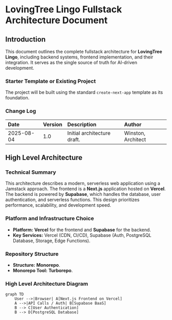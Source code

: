 # LovingTree Lingo Fullstack Architecture Document

## Introduction
This document outlines the complete fullstack architecture for **LovingTree Lingo**, including backend systems, frontend implementation, and their integration. It serves as the single source of truth for AI-driven development.

### Starter Template or Existing Project
The project will be built using the standard `create-next-app` template as its foundation.

### Change Log
| Date | Version | Description | Author |
| :--- | :--- | :--- | :--- |
| 2025-08-04 | 1.0 | Initial architecture draft. | Winston, Architect |

## High Level Architecture

### Technical Summary
This architecture describes a modern, serverless web application using a Jamstack approach. The frontend is a **Next.js** application hosted on **Vercel**. The backend is powered by **Supabase**, which handles the database, user authentication, and serverless functions. This design prioritizes performance, scalability, and development speed.

### Platform and Infrastructure Choice
* **Platform:** **Vercel** for the frontend and **Supabase** for the backend.
* **Key Services:** Vercel (CDN, CI/CD), Supabase (Auth, PostgreSQL Database, Storage, Edge Functions).

### Repository Structure
* **Structure:** **Monorepo**.
* **Monorepo Tool:** **Turborepo**.

### High Level Architecture Diagram
```mermaid
graph TD
    User -->|Browser| A[Next.js Frontend on Vercel]
    A -->|API Calls / Auth| B[Supabase BaaS]
    B --> C[User Authentication]
    B --> D[PostgreSQL Database]